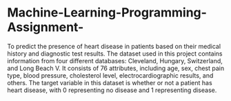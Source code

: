 # Machine-Learning-Programming-Assignment-
To predict the presence of heart disease in patients based on their medical history and diagnostic test results. 
The dataset used in this project contains information from four different databases: Cleveland, Hungary, Switzerland, and Long Beach V. It consists of 76 attributes, including age, sex, chest pain type, blood pressure, cholesterol level, electrocardiographic results, and others. The target variable in this dataset is whether or not a patient has heart disease, with 0 representing no disease and 1 representing disease.
